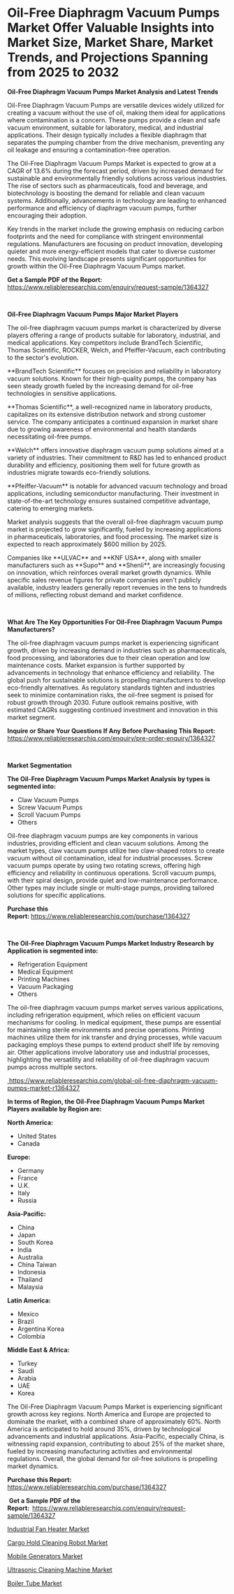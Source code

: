 <p><h1>Oil-Free Diaphragm Vacuum Pumps Market Offer Valuable Insights into Market Size, Market Share, Market Trends, and Projections Spanning from 2025 to 2032</h1></p><p><strong>Oil-Free Diaphragm Vacuum Pumps Market Analysis and Latest Trends</strong></p>
<p><p>Oil-Free Diaphragm Vacuum Pumps are versatile devices widely utilized for creating a vacuum without the use of oil, making them ideal for applications where contamination is a concern. These pumps provide a clean and safe vacuum environment, suitable for laboratory, medical, and industrial applications. Their design typically includes a flexible diaphragm that separates the pumping chamber from the drive mechanism, preventing any oil leakage and ensuring a contamination-free operation.</p><p>The Oil-Free Diaphragm Vacuum Pumps Market is expected to grow at a CAGR of 13.6% during the forecast period, driven by increased demand for sustainable and environmentally friendly solutions across various industries. The rise of sectors such as pharmaceuticals, food and beverage, and biotechnology is boosting the demand for reliable and clean vacuum systems. Additionally, advancements in technology are leading to enhanced performance and efficiency of diaphragm vacuum pumps, further encouraging their adoption.</p><p>Key trends in the market include the growing emphasis on reducing carbon footprints and the need for compliance with stringent environmental regulations. Manufacturers are focusing on product innovation, developing quieter and more energy-efficient models that cater to diverse customer needs. This evolving landscape presents significant opportunities for growth within the Oil-Free Diaphragm Vacuum Pumps market.</p></p>
<p><strong>Get a Sample PDF of the Report:&nbsp;</strong> <a href="https://www.reliableresearchiq.com/enquiry/request-sample/1364327?utm_campaign=1140&utm_medium=2&utm_source=Github&utm_content=ia&utm_term=28022025&utm_id=oil-free-diaphragm-vacuum-pumps">https://www.reliableresearchiq.com/enquiry/request-sample/1364327</a></p>
<p>&nbsp;</p>
<p><strong>Oil-Free Diaphragm Vacuum Pumps Major Market Players</strong></p>
<p><p>The oil-free diaphragm vacuum pumps market is characterized by diverse players offering a range of products suitable for laboratory, industrial, and medical applications. Key competitors include BrandTech Scientific, Thomas Scientific, ROCKER, Welch, and Pfeiffer-Vacuum, each contributing to the sector's evolution.</p><p>**BrandTech Scientific** focuses on precision and reliability in laboratory vacuum solutions. Known for their high-quality pumps, the company has seen steady growth fueled by the increasing demand for oil-free technologies in sensitive applications.</p><p>**Thomas Scientific**, a well-recognized name in laboratory products, capitalizes on its extensive distribution network and strong customer service. The company anticipates a continued expansion in market share due to growing awareness of environmental and health standards necessitating oil-free pumps.</p><p>**Welch** offers innovative diaphragm vacuum pump solutions aimed at a variety of industries. Their commitment to R&D has led to enhanced product durability and efficiency, positioning them well for future growth as industries migrate towards eco-friendly solutions.</p><p>**Pfeiffer-Vacuum** is notable for advanced vacuum technology and broad applications, including semiconductor manufacturing. Their investment in state-of-the-art technology ensures sustained competitive advantage, catering to emerging markets.</p><p>Market analysis suggests that the overall oil-free diaphragm vacuum pump market is projected to grow significantly, fueled by increasing applications in pharmaceuticals, laboratories, and food processing. The market size is expected to reach approximately $600 million by 2025.</p><p>Companies like **ULVAC** and **KNF USA**, along with smaller manufacturers such as **Supo** and **Shenli**, are increasingly focusing on innovation, which reinforces overall market growth dynamics. While specific sales revenue figures for private companies aren't publicly available, industry leaders generally report revenues in the tens to hundreds of millions, reflecting robust demand and market confidence.</p></p>
<p>&nbsp;</p>
<p><strong>What Are The Key Opportunities For Oil-Free Diaphragm Vacuum Pumps Manufacturers?</strong></p>
<p><p>The oil-free diaphragm vacuum pumps market is experiencing significant growth, driven by increasing demand in industries such as pharmaceuticals, food processing, and laboratories due to their clean operation and low maintenance costs. Market expansion is further supported by advancements in technology that enhance efficiency and reliability. The global push for sustainable solutions is propelling manufacturers to develop eco-friendly alternatives. As regulatory standards tighten and industries seek to minimize contamination risks, the oil-free segment is poised for robust growth through 2030. Future outlook remains positive, with estimated CAGRs suggesting continued investment and innovation in this market segment.</p></p>
<p><strong>Inquire or Share Your Questions If Any Before Purchasing This Report:</strong> <a href="https://www.reliableresearchiq.com/enquiry/pre-order-enquiry/1364327?utm_campaign=1140&utm_medium=2&utm_source=Github&utm_content=ia&utm_term=28022025&utm_id=oil-free-diaphragm-vacuum-pumps">https://www.reliableresearchiq.com/enquiry/pre-order-enquiry/1364327</a></p>
<p>&nbsp;</p>
<p><strong>Market Segmentation</strong></p>
<p><strong>The Oil-Free Diaphragm Vacuum Pumps Market Analysis by types is segmented into:</strong></p>
<p><ul><li>Claw Vacuum Pumps</li><li>Screw Vacuum Pumps</li><li>Scroll Vacuum Pumps</li><li>Others</li></ul></p>
<p><p>Oil-free diaphragm vacuum pumps are key components in various industries, providing efficient and clean vacuum solutions. Among the market types, claw vacuum pumps utilize two claw-shaped rotors to create vacuum without oil contamination, ideal for industrial processes. Screw vacuum pumps operate by using two rotating screws, offering high efficiency and reliability in continuous operations. Scroll vacuum pumps, with their spiral design, provide quiet and low-maintenance performance. Other types may include single or multi-stage pumps, providing tailored solutions for specific applications.</p></p>
<p><strong>Purchase this Report:&nbsp;</strong><a href="https://www.reliableresearchiq.com/purchase/1364327?utm_campaign=1140&utm_medium=2&utm_source=Github&utm_content=ia&utm_term=28022025&utm_id=oil-free-diaphragm-vacuum-pumps">https://www.reliableresearchiq.com/purchase/1364327</a></p>
<p>&nbsp;</p>
<p><strong>The Oil-Free Diaphragm Vacuum Pumps Market Industry Research by Application is segmented into:</strong></p>
<p><ul><li>Refrigeration Equipment</li><li>Medical Equipment</li><li>Printing Machines</li><li>Vacuum Packaging</li><li>Others</li></ul></p>
<p><p>The oil-free diaphragm vacuum pumps market serves various applications, including refrigeration equipment, which relies on efficient vacuum mechanisms for cooling. In medical equipment, these pumps are essential for maintaining sterile environments and precise operations. Printing machines utilize them for ink transfer and drying processes, while vacuum packaging employs these pumps to extend product shelf life by removing air. Other applications involve laboratory use and industrial processes, highlighting the versatility and reliability of oil-free diaphragm vacuum pumps across multiple sectors.</p></p>
<p><a href="https://www.reliableresearchiq.com/global-oil-free-diaphragm-vacuum-pumps-market-r1364327?utm_campaign=1140&utm_medium=2&utm_source=Github&utm_content=ia&utm_term=28022025&utm_id=oil-free-diaphragm-vacuum-pumps">&nbsp;https://www.reliableresearchiq.com/global-oil-free-diaphragm-vacuum-pumps-market-r1364327</a></p>
<p><strong>In terms of Region, the Oil-Free Diaphragm Vacuum Pumps Market Players available by Region are:</strong></p>
<p>
    <p> <strong> North America: </strong>
        <ul>
            <li>United States</li>
            <li>Canada</li>
        </ul>
        </p> 
    <p> <strong> Europe: </strong>
        <ul>
            <li>Germany</li>
            <li>France</li>
            <li>U.K.</li>
            <li>Italy</li>
            <li>Russia</li>
        </ul>
        </p> 
    <p> <strong> Asia-Pacific: </strong>
        <ul>
            <li>China</li>
            <li>Japan</li>
            <li>South Korea</li>
            <li>India</li>
            <li>Australia</li>
            <li>China Taiwan</li>
            <li>Indonesia</li>
            <li>Thailand</li>
            <li>Malaysia</li>
        </ul>
        </p> 
    <p> <strong> Latin America: </strong>
        <ul>
            <li>Mexico</li>
            <li>Brazil</li>
            <li>Argentina Korea</li>
            <li>Colombia</li>
        </ul>
        </p> 
    <p> <strong> Middle East & Africa: </strong>
        <ul>
            <li>Turkey</li>
            <li>Saudi</li>
            <li>Arabia</li>
            <li>UAE</li>
            <li>Korea</li>
        </ul>
    </p>
    </p>
<p><p>The Oil-Free Diaphragm Vacuum Pumps Market is experiencing significant growth across key regions. North America and Europe are projected to dominate the market, with a combined share of approximately 60%. North America is anticipated to hold around 35%, driven by technological advancements and industrial applications. Asia-Pacific, especially China, is witnessing rapid expansion, contributing to about 25% of the market share, fueled by increasing manufacturing activities and environmental regulations. Overall, the global demand for oil-free solutions is propelling market dynamics.</p></p>
<p><strong>Purchase this Report: </strong><a href="https://www.reliableresearchiq.com/purchase/1364327?utm_campaign=1140&utm_medium=2&utm_source=Github&utm_content=ia&utm_term=28022025&utm_id=oil-free-diaphragm-vacuum-pumps">https://www.reliableresearchiq.com/purchase/1364327</a></p>
<p>&nbsp;<strong>Get a Sample PDF of the Report:&nbsp;&nbsp;</strong><a href="https://www.reliableresearchiq.com/enquiry/request-sample/1364327?utm_campaign=1140&utm_medium=2&utm_source=Github&utm_content=ia&utm_term=28022025&utm_id=oil-free-diaphragm-vacuum-pumps">https://www.reliableresearchiq.com/enquiry/request-sample/1364327</a></p>
<p><strong></strong></p>
<p><p><a href="https://github.com/knipsfilip8f/Market-Research-Report-List-1/blob/main/industrial-fan-heater-market.md?utm_campaign=1140&utm_medium=2&utm_source=Github&utm_content=ia&utm_term=28022025&utm_id=oil-free-diaphragm-vacuum-pumps">Industrial Fan Heater Market</a></p><p><a href="https://github.com/marloy8/Market-Research-Report-List-7/blob/main/cargo-hold-cleaning-robot-market.md?utm_campaign=1140&utm_medium=2&utm_source=Github&utm_content=ia&utm_term=28022025&utm_id=oil-free-diaphragm-vacuum-pumps">Cargo Hold Cleaning Robot Market</a></p><p><a href="https://github.com/serorelwayd4/Market-Research-Report-List-1/blob/main/mobile-generators-market.md?utm_campaign=1140&utm_medium=2&utm_source=Github&utm_content=ia&utm_term=28022025&utm_id=oil-free-diaphragm-vacuum-pumps">Mobile Generators Market</a></p><p><a href="https://github.com/hacklmenckg6/Market-Research-Report-List-1/blob/main/ultrasonic-cleaning-machine-market.md?utm_campaign=1140&utm_medium=2&utm_source=Github&utm_content=ia&utm_term=28022025&utm_id=oil-free-diaphragm-vacuum-pumps">Ultrasonic Cleaning Machine Market</a></p><p><a href="https://github.com/WillieWoodard/Market-Research-Report-List-7/blob/main/boiler-tube-market.md?utm_campaign=1140&utm_medium=2&utm_source=Github&utm_content=ia&utm_term=28022025&utm_id=oil-free-diaphragm-vacuum-pumps">Boiler Tube Market</a></p></p>